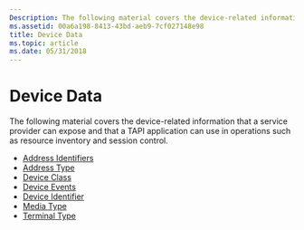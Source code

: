 ```yaml
---
Description: The following material covers the device-related information that a service provider can expose and that a TAPI application can use in operations such as resource inventory and session control.
ms.assetid: 00a6a198-8413-43bd-aeb9-7cf027148e98
title: Device Data
ms.topic: article
ms.date: 05/31/2018
---
```


# Device Data

The following material covers the device-related information that a service provider can expose and that a TAPI application can use in operations such as resource inventory and session control.

-   [Address Identifiers](address-identifier-ovr.md)
-   [Address Type](address-type-ovr.md)
-   [Device Class](device-class-ovr.md)
-   [Device Events](device-events-ovr.md)
-   [Device Identifier](device-identifier-ovr.md)
-   [Media Type](media-type-ovr.md)
-   [Terminal Type](terminal-type-ovr.md)

 

 



